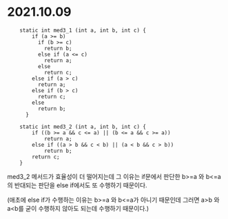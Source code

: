 # 2021.10.09

```
    static int med3_1 (int a, int b, int c) {
        if (a >= b)
          if (b >= c)
            return b;
          else if (a <= c)
            return a;
          else
            return c;
        else if (a > c)
          return a;
        else if (b > c)
          return c;
        else
          return b;
      }
```
```
	static int med3_2 (int a, int b, int c) {
		if ((b >= a && c <= a) || (b <= a && c >= a))
			return a;
		else if ((a > b && c < b) || (a < b && c > b))
			return b;
		return c;
	}
```

med3_2 메서드가 효율성이 더 떨어지는데 그 이유는 if문에서 판단한 b>=a 와 b<=a 의 반대되는 판단을 
else if에서도 또 수행하기 때문이다.

(애초에 else if가 수행하는 이유는 b>=a 와 b<=a가 아니기 때문인데 그러면 a>b 와 a<b를 굳이 수행하지 않아도 되는데 수행하기 때문이다.)

